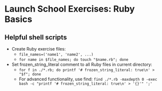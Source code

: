 # Launch School Exercises: Ruby Basics

## Helpful shell scripts
- Create Ruby exercise files:
  - `file_names=('name1', 'name2', ...)`
  - `for name in $file_names; do touch "$name.rb"; done`
- Set frozen_string_literal comment to all Ruby files in current directory:
  - `for f in ./*.rb; do printf '# frozen_string_literal: true\n' > "$f"; done`
  - For advanced functionality, use find: `find ./*.rb -maxdepth 0 -exec bash -c "printf '# frozen_string_literal: true\n' > '{}'" ';'`